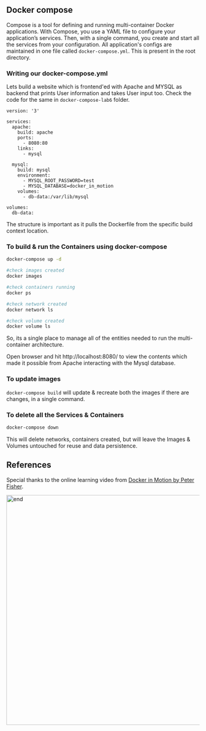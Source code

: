 ## Docker compose
Compose is a tool for defining and running multi-container Docker applications. With Compose, you use a YAML file to configure your application’s services. Then, with a single command, you create and start all the services from your configuration. All application's configs are maintained in one file called `docker-compose.yml`. This is present in the root directory.

### Writing our docker-compose.yml
Lets build a website which is frontend'ed with Apache and MYSQL as backend that prints User information and takes User input too. Check the code for the same in `docker-compose-lab6` folder.

```
version: '3'

services:
  apache:
    build: apache
    ports:
      - 8080:80
    links:
      - mysql

  mysql:
    build: mysql
    environment:
      - MYSQL_ROOT_PASSWORD=test
      - MYSQL_DATABASE=docker_in_motion
    volumes:
      - db-data:/var/lib/mysql

volumes:
  db-data:
```

The structure is important as it pulls the Dockerfile from the specific build context location.

### To build & run the Containers using docker-compose
```bash
docker-compose up -d

#check images created
docker images

#check containers running
docker ps 

#check network created
docker network ls

#check volume created
docker volume ls
```

So, its a single place to manage all of the entities needed to run the multi-container architecture.

Open browser and hit http://localhost:8080/ to view the contents which made it possible from Apache interacting with the Mysql database.

### To update images
`docker-compose build` will update & recreate both the images if there are changes, in a single command.


### To delete all the Services & Containers
```bash
docker-compose down
```
This will delete networks, containers created, but will leave the Images & Volumes untouched for reuse and data persistence. 

## References
Special thanks to the online learning video from [Docker in Motion by Peter Fisher](https://learning.oreilly.com/videos/docker-in-motion/10000MNLV201711). 

<img src="https://i.pinimg.com/originals/0f/23/5e/0f235e777748deb8a3509cedb28cd2bf.jpg" alt="end" width=600/>